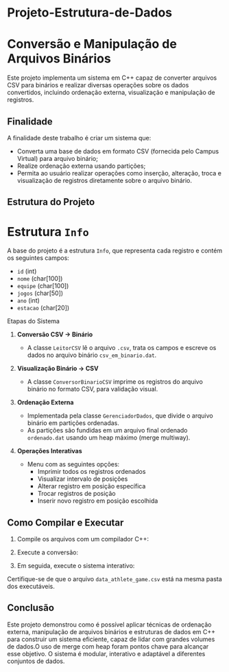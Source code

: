 # Projeto-Estrutura-de-Dados

# Conversão e Manipulação de Arquivos Binários

Este projeto implementa um sistema em C++ capaz de converter arquivos CSV para binários e realizar diversas operações sobre os dados convertidos, incluindo ordenação externa, visualização e manipulação de registros. 

## Finalidade

A finalidade deste trabalho é criar um sistema que:
- Converta uma base de dados em formato CSV (fornecida pelo Campus Virtual) para arquivo binário;
- Realize ordenação externa usando partições;
- Permita ao usuário realizar operações como inserção, alteração, troca e visualização de registros diretamente sobre o arquivo binário.

## Estrutura do Projeto

# Estrutura `Info`
A base do projeto é a estrutura `Info`, que representa cada registro e contém os seguintes campos:
- `id` (int)
- `nome` (char[100])
- `equipe` (char[100])
- `jogos` (char[50])
- `ano` (int)
- `estacao` (char[20])

Etapas do Sistema

1. **Conversão CSV → Binário**
   - A classe `LeitorCSV` lê o arquivo `.csv`, trata os campos e escreve os dados no arquivo binário `csv_em_binario.dat`.

2. **Visualização Binário → CSV**
   - A classe `ConversorBinarioCSV` imprime os registros do arquivo binário no formato CSV, para validação visual.

3. **Ordenação Externa**
   - Implementada pela classe `GerenciadorDados`, que divide o arquivo binário em partições ordenadas.
   - As partições são fundidas em um arquivo final ordenado `ordenado.dat` usando um heap máximo (merge multiway).

4. **Operações Interativas**
   - Menu com as seguintes opções:
     - Imprimir todos os registros ordenados
     - Visualizar intervalo de posições
     - Alterar registro em posição específica
     - Trocar registros de posição
     - Inserir novo registro em posição escolhida

## Como Compilar e Executar

1. Compile os arquivos com um compilador C++:
   
2. Execute a conversão:

3. Em seguida, execute o sistema interativo:
  

Certifique-se de que o arquivo `data_athlete_game.csv` está na mesma pasta dos executáveis.


## Conclusão

Este projeto demonstrou como é possível aplicar técnicas de ordenação externa, manipulação de arquivos binários e estruturas de dados em C++ para construir um sistema eficiente, capaz de lidar com grandes volumes de dados.O uso de merge com heap foram pontos chave para alcançar esse objetivo. O sistema é modular, interativo e adaptável a diferentes conjuntos de dados.
